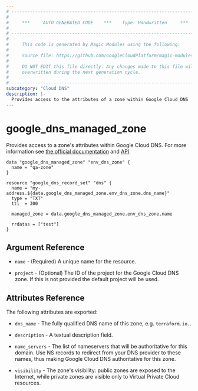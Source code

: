 ```yaml
---
# ----------------------------------------------------------------------------
#
#     ***     AUTO GENERATED CODE    ***    Type: Handwritten     ***
#
# ----------------------------------------------------------------------------
#
#     This code is generated by Magic Modules using the following:
#
#     Source file: https://github.com/GoogleCloudPlatform/magic-modules/tree/main/mmv1/third_party/terraform/website/docs/d/dns_managed_zone.html.markdown
#
#     DO NOT EDIT this file directly. Any changes made to this file will be
#     overwritten during the next generation cycle.
#
# ----------------------------------------------------------------------------
subcategory: "Cloud DNS"
description: |-
  Provides access to the attributes of a zone within Google Cloud DNS
---
```


# google_dns_managed_zone

Provides access to a zone's attributes within Google Cloud DNS.
For more information see
[the official documentation](https://cloud.google.com/dns/zones/)
and
[API](https://cloud.google.com/dns/api/v1/managedZones).

```hcl
data "google_dns_managed_zone" "env_dns_zone" {
  name = "qa-zone"
}

resource "google_dns_record_set" "dns" {
  name = "my-address.${data.google_dns_managed_zone.env_dns_zone.dns_name}"
  type = "TXT"
  ttl  = 300

  managed_zone = data.google_dns_managed_zone.env_dns_zone.name

  rrdatas = ["test"]
}
```

## Argument Reference

* `name` - (Required) A unique name for the resource.

* `project` - (Optional) The ID of the project for the Google Cloud DNS zone.  If this is not provided the default project will be used.

## Attributes Reference

The following attributes are exported:

* `dns_name` - The fully qualified DNS name of this zone, e.g. `terraform.io.`.

* `description` - A textual description field.

* `name_servers` - The list of nameservers that will be authoritative for this
    domain. Use NS records to redirect from your DNS provider to these names,
    thus making Google Cloud DNS authoritative for this zone.

* `visibility` - The zone's visibility: public zones are exposed to the Internet,
    while private zones are visible only to Virtual Private Cloud resources.
